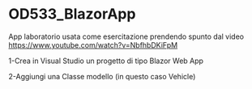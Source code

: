 # OD533_BlazorApp

App laboratorio usata come esercitazione prendendo spunto dal video https://www.youtube.com/watch?v=NbfhbDKiFpM

1-Crea in Visual Studio un progetto di tipo Blazor Web App

2-Aggiungi una Classe modello (in questo caso Vehicle)
